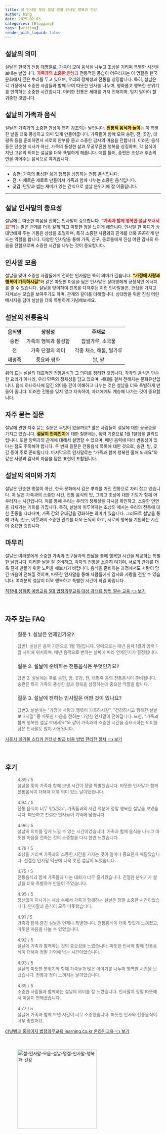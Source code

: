 ```yaml
---
title: 설 인사말 모음 설날 명절 인사말 행복과 건강
author: bing
date: 2025-02-03
categories: [Blogging]
tags: [writing]
render_with_liquid: false
---
```



<h2 id='설날의 의미'>설날의 의미</h2>

<p>설날은 한국의 전통 대명절로, 가족이 모여 음식을 나누고 조상을 기리며 특별한 시간을 보내는 날입니다. <b><span style="color: #ee2323;">가족과의 소중한 만남</span></b>과 전통적인 풍습이 어우러지는 이 명절은 한국 문화에서 깊은 뿌리를 두고 있으며, 우리의 정체성과 전통을 상징합니다. 특히, 설날은 각 가정에서 소중한 사람들과 함께 모여 따뜻한 인사를 나누며, 평화롭고 행복한 분위기를 만끽하는 소중한 시간입니다. 이러한 전통은 세대를 거쳐 전해지며, 잊지 말아야 할 귀중한 것입니다.</p>

<h2 id='설날의 가족과 음식'>설날의 가족과 음식</h2>

<p>설날은 가족과의 소중한 만남이 특히 강조되는 날입니다. <b><span style="background-color: #ffe066;">전통적 음식과 놀이</span></b>는 이 특별한 날을 더욱 풍성하고 의미 있게 만들어줍니다. 가족들이 함께 모여 송편, 전, 곶감, 태평죽 등을 준비하면서 서로의 안부를 묻고 소중한 감사의 마음을 전합니다. 이러한 음식들은 단순한 식사가 아닌, 가족의 풍성한 삶과 무궁무진한 행복을 상징하며, 각 음식이 지닌 고유의 의미는 설날을 더욱 특별하게 해줍니다. 예를 들어, 송편은 조상과 후손의 연을 이어주는 음식으로 여겨집니다.</p>

<hr />

<ul>
    <li>송편: 가족의 풍성한 삶과 행복을 상징하는 전통 음식입니다.</li>
    <li>전: 다채로운 재료로 만들어져 가족과 함께 나누는 소중한 음식입니다.</li>
    <li>곶감: 단맛과 씹는 재미가 있는 간식으로 설날 분위기에 잘 어울립니다.</li>
</ul>

<hr />

<h2 id='설날 인사말의 중요성'>설날 인사말의 중요성</h2>

<p>설날에는 따뜻한 마음을 전하는 인사말이 중요합니다. <b><span style="color: #ee2323;">“가족과 함께 행복한 설날 보내세요”</span></b>라는 말은 관계를 더욱 깊게 하고 따뜻한 정을 느끼게 해줍니다. 인사말 한 마디가 상대방에게 주는 기쁨은 상상을 초월하며, 특히 소중한 사람과의 관계를 더욱 끈끈하게 만드는 역할을 합니다. 다양한 인사말을 통해 가족, 친구, 동료들에게 진심 어린 감사의 마음을 전함으로써 소중한 시간을 나누는 것이 중요합니다.</p>

<h2 id='인사말 모음'>인사말 모음</h2>

<p>설날을 맞아 소중한 사람들에게 전하는 인사말은 특히 의미가 깊습니다. <b><span style="background-color: #ffe066;">“가정에 사랑과 행복이 가득하시길”</span></b>와 같은 따뜻한 마음을 담은 인사말은 상대방에게 긍정적인 에너지를 줄 수 있습니다. 설날을 맞이하여 친목을 다져주는 이런 인사말들은, 관심을 가지고 지켜보는 모습을 보여주기도 하며, 관계의 깊이를 더해줍니다. 상대방을 위한 진심 어린 메시지를 담아 설날을 더욱 특별하게 기념해보세요.</p>

<h2 id='설날의 전통음식'>설날의 전통음식</h2>

<table>
    <tr>
        <td style="text-align: center; height: 17px;"><b>음식명</b></td>
        <td style="text-align: center; height: 17px;"><b>상징성</b></td>
        <td style="text-align: center; height: 17px;"><b>주재료</b></td>
    </tr>
    <tr>
        <td style="text-align: center; height: 17px;">송편</td>
        <td style="text-align: center; height: 17px;">가족의 행복과 풍성함</td>
        <td style="text-align: center; height: 17px;">찹쌀가루, 소국물</td>
    </tr>
    <tr>
        <td style="text-align: center; height: 17px;">전</td>
        <td style="text-align: center; height: 17px;">가족 단결의 의미</td>
        <td style="text-align: center; height: 17px;">각종 채소, 해물, 밀가루</td>
    </tr>
    <tr>
        <td style="text-align: center; height: 17px;">태평죽</td>
        <td style="text-align: center; height: 17px;">풍요와 평화</td>
        <td style="text-align: center; height: 17px;">쌀, 팥</td>
    </tr>
</table>

<p>위의 표는 설날의 대표적인 전통음식과 그 의미를 정리한 것입니다. 각각의 음식은 단순한 요리가 아니라, 우리 민족의 정체성을 담고 있으며, 세대를 걸쳐 전해지는 문화유산입니다. 음식 하나하나에 담긴 의미를 깊이 이해하고 나누는 것은 설날을 더욱 특별하게 만들어 줍니다. 이러한 전통을 잊지 않고 지속하여, 자녀에게도 계승해 나가는 것이 중요합니다.</p>

<h2 id='자주 묻는 질문'>자주 묻는 질문</h2>

<p>설날에 관한 자주 묻는 질문은 무엇이 있을까요? 많은 사람들이 설날에 대한 궁금증을 가지고 있습니다. <b><span style="background-color: #ffe066;">설날이 언제인지</span></b>에 대한 질문에는, 음력 기준으로 1월 1일임을 알려드립니다. 또한 양력과의 관계에 대해서 설명할 수 있으며, 매년 음력에 따라 변동성이 있다는 점도 주목해야 합니다. 두 번째 질문은 전통음식 목록에 대한 것으로, 송편, 밤, 곶감 등이 주로 준비됩니다. 마지막으로 인사말로는 “가족과 함께 행복한 올해 되세요"와 같은 사랑과 감사의 마음을 담은 표현이 포함됩니다.</p>

<h2 id='설날의 의미와 가치'>설날의 의미와 가치</h2>

<p>설날은 단순한 명절이 아닌, 한국 문화에서 깊은 뿌리를 가진 전통으로 자리 잡고 있습니다. 이 날은 가족과의 소중한 시간, 전통 음식의 맛, 그리고 조상에 대한 기도가 함께 어우러지는 시간입니다. 이를 통해 우리는 우리의 정체성을 다시금 확인하고, 소중한 인연을 되새기는 기회를 가집니다. 특히, 설날에 이루어지는 조상의 제사는 우리의 전통에 대한 존중을 나타내며, 가족 간의 유대감을 강화하는 의미가 있습니다. 그러므로 설날을 통해 가족, 친구, 이웃과의 소중한 관계를 더욱 돈독히 하고, 서로의 행복을 기원하는 시간이 중요한 것입니다.</p>

<h2 id='마무리'>마무리</h2>

<p>설날은 여러분에게 소중한 가족과 친구들과의 만남을 통해 행복한 시간을 제공하는 특별한 날입니다. 이러한 날을 잘 준비하고, 각자의 전통을 소중히 여기며, 서로의 관계를 더욱 깊게 만들기 위한 노력을 해보시기 바랍니다. 음식을 준비하는 과정에서도 사랑이 담긴 마음이 전해질 것이며, 따뜻한 인사말을 통해 사람들에게 감사와 사랑을 전할 수 있습니다. 여러분의 설날이 더욱 행복하고 특별한 시간이 되길 바랍니다.</p>


<p><a class="click-button" title="직장내 성희롱 예방교육 5대 법정의무교육 대상 과태료 방법 필수 교육" href="https://yellowplanner.github.io/posts/%EC%A7%81%EC%9E%A5%EB%82%B4-%EC%84%B1%ED%9D%AC%EB%A1%B1-%EC%98%88%EB%B0%A9%EA%B5%90%EC%9C%A1-5%EB%8C%80-%EB%B2%95%EC%A0%95%EC%9D%98%EB%AC%B4%EA%B5%90%EC%9C%A1-%EB%8C%80%EC%83%81-%EA%B3%BC%ED%83%9C%EB%A3%8C-%EB%B0%A9%EB%B2%95-%ED%95%84%EC%88%98-%EA%B5%90%EC%9C%A1/" rel="dofollow">직장내 성희롱 예방교육 5대 법정의무교육 대상 과태료 방법 필수 교육 👈 보기</a></p><br>
<h2 id='자주_찾는_FAQ'>자주 찾는 FAQ</h2>
<div itemscope="" itemtype="https://schema.org/FAQPage"> 
<blockquote> 
<div itemscope="" itemprop="mainEntity" itemtype="https://schema.org/Question"> 
<h3 itemprop="name">질문 1. 설날은 언제인가요?</h3> 
<div itemscope="" itemprop="acceptedAnswer" itemtype="https://schema.org/Answer"> 
<span itemprop="text"> 
<p>답변1. 설날은 음력 기준으로 1월 1일입니다. 양력으로는 매년 음력 1월과 양력 1월 사이에 위치하며, 매년 음력으로 변하는 날짜에 따라 언제인지가 결정됩니다.</p> 
</span> 
</div> 
</div> 
<div itemscope="" itemprop="mainEntity" itemtype="https://schema.org/Question"> 
<h3 itemprop="name">질문 2. 설날에 준비하는 전통음식은 무엇인가요?</h3> 
<div itemscope="" itemprop="acceptedAnswer" itemtype="https://schema.org/Answer"> 
<span itemprop="text"> 
<p>답변 2. 설날에는 주로 송편, 밤, 곶감, 전, 태평죽 등의 전통음식이 준비됩니다. 송편은 특히 가족의 풍성한 삶과 행복을 상징하는데 중요한 역할을 합니다.</p> 
</span> 
</div> 
</div> 
<div itemscope="" itemprop="mainEntity" itemtype="https://schema.org/Question"> 
<h3 itemprop="name">질문 3. 설날에 전하는 인사말은 어떤 것이 있나요?</h3> 
<div itemscope="" itemprop="acceptedAnswer" itemtype="https://schema.org/Answer"> 
<span itemprop="text"> 
<p>답변3. 설날에는 "가정에 사랑과 행복이 가득하시길", "건강하시고 행복한 설날 보내시길" 등 따뜻한 마음을 전하는 다양한 인사말이 전해집니다. 또한, "가족과 함께 행복한 설날 보내세요"와 같이 가족과의 소중한 시간을 중요시하는 의미를 담은 인사말도 많이 사용됩니다.</p> 
</span> 
</div> 
</div> 
</blockquote> 
</div>
<p><a class="click-button" title="시흥시 폐기물 스티커 인터넷 발급 비용 방법 편리한 절차" href="https://yellowplanner.github.io/posts/%EC%8B%9C%ED%9D%A5%EC%8B%9C-%ED%8F%90%EA%B8%B0%EB%AC%BC-%EC%8A%A4%ED%8B%B0%EC%BB%A4-%EC%9D%B8%ED%84%B0%EB%84%B7-%EB%B0%9C%EA%B8%89-%EB%B9%84%EC%9A%A9-%EB%B0%A9%EB%B2%95-%ED%8E%B8%EB%A6%AC%ED%95%9C-%EC%A0%88%EC%B0%A8/" rel="dofollow">시흥시 폐기물 스티커 인터넷 발급 비용 방법 편리한 절차 👈 보기</a></p><br>
<h2 id='후기'>후기</h2>
<div itemscope itemtype="https://schema.org/Product">
  <blockquote>
  <div itemprop="review" itemscope itemtype="https://schema.org/Review">
      <div itemprop="reviewRating" itemscope itemtype="https://schema.org/Rating"> <span itemprop="ratingValue">4.89</span> / <span itemprop="bestRating">5</span> </div>
      <span itemprop="reviewBody">설날을 맞아 가족과 함께 보낸 시간이 정말 특별했습니다. 따뜻한 인사말과 함께 전통음식이 더해져 더욱 의미 있는 날이었습니다.</span>
  </div>
  <br>
  <div itemprop="review" itemscope itemtype="https://schema.org/Review">
      <div itemprop="reviewRating" itemscope itemtype="https://schema.org/Rating"> <span itemprop="ratingValue">4.94</span> / <span itemprop="bestRating">5</span> </div>
      <span itemprop="reviewBody">전통 음식이 너무 맛있었고, 가족들과의 시간 덕분에 정말 행복한 설날을 보냈습니다. 따뜻하고 친절한 인사들이 기억에 남습니다.</span>
  </div>
  <br>
  <div itemprop="review" itemscope itemtype="https://schema.org/Review">
      <div itemprop="reviewRating" itemscope itemtype="https://schema.org/Rating"> <span itemprop="ratingValue">4.96</span> / <span itemprop="bestRating">5</span> </div>
      <span itemprop="reviewBody">설날의 의미를 깊게 느낄 수 있는 시간이었습니다. 가족과 함께 음식을 나누고 따뜻한 마음을 전하는 것의 소중함을 다시 한번 느꼈습니다.</span>
  </div>
  <br>
  <div itemprop="review" itemscope itemtype="https://schema.org/Review">
      <div itemprop="reviewRating" itemscope itemtype="https://schema.org/Rating"> <span itemprop="ratingValue">4.78</span> / <span itemprop="bestRating">5</span> </div>
      <span itemprop="reviewBody">조상을 기리며 가족과의 소중한 시간을 가지는 것이 얼마나 중요한지 깨달았습니다. 친절한 인사말 덕분에 더욱 멋진 설날이 되었습니다.</span>
  </div>
  <br>
  <div itemprop="review" itemscope itemtype="https://schema.org/Review">
      <div itemprop="reviewRating" itemscope itemtype="https://schema.org/Rating"> <span itemprop="ratingValue">4.75</span> / <span itemprop="bestRating">5</span> </div>
      <span itemprop="reviewBody">전통음식과 함께 가족들과 나눈 대화가 너무 즐거웠습니다. 친절한 분위기가 설날을 더욱 특별하게 만들어 주었습니다.</span>
  </div>
  <br>
  <div itemprop="review" itemscope itemtype="https://schema.org/Review">
      <div itemprop="reviewRating" itemscope itemtype="https://schema.org/Rating"> <span itemprop="ratingValue">4.95</span> / <span itemprop="bestRating">5</span> </div>
      <span itemprop="reviewBody">정신없이 지나가는 세상 속에서 가족과 함께하는 설날은 정말 소중한 시간이었습니다. 인사말과 음식이 모두 따뜻했습니다.</span>
  </div>
  <br>
  <div itemprop="review" itemscope itemtype="https://schema.org/Review">
      <div itemprop="reviewRating" itemscope itemtype="https://schema.org/Rating"> <span itemprop="ratingValue">4.91</span> / <span itemprop="bestRating">5</span> </div>
      <span itemprop="reviewBody">가족과 함께 즐긴 설날은 언제나 특별합니다. 전통음식이 더욱 맛있게 느껴졌고, 따뜻한 마음을 나눌 수 있었습니다.</span>
  </div>
  <br>
  <div itemprop="review" itemscope itemtype="https://schema.org/Review">
      <div itemprop="reviewRating" itemscope itemtype="https://schema.org/Rating"> <span itemprop="ratingValue">4.92</span> / <span itemprop="bestRating">5</span> </div>
      <span itemprop="reviewBody">설날에 가족과 함께하는 것의 중요성을 느꼈습니다. 따뜻한 인사와 함께 전통음식이 더해져 정말 기억에 남는 시간이었습니다.</span>
  </div>
  <br>
  <div itemprop="review" itemscope itemtype="https://schema.org/Review">
      <div itemprop="reviewRating" itemscope itemtype="https://schema.org/Rating"> <span itemprop="ratingValue">4.93</span> / <span itemprop="bestRating">5</span> </div>
      <span itemprop="reviewBody">설날의 따뜻한 분위기와 함께 가족들과 많은 이야기를 나누며 행복한 시간을 보냈습니다. 전통과 정이 느껴지는 날이었습니다.</span>
  </div>
  <br>
  <div itemprop="review" itemscope itemtype="https://schema.org/Review">
      <div itemprop="reviewRating" itemscope itemtype="https://schema.org/Rating"> <span itemprop="ratingValue">4.85</span> / <span itemprop="bestRating">5</span> </div>
      <span itemprop="reviewBody">소중한 사람들과 함께하는 설날의 의미를 잘 느꼈습니다. 인사말이 정말 따뜻해서 마음이 편해졌습니다.</span>
  </div>
  <br>
  <div itemprop="review" itemscope itemtype="https://schema.org/Review">
      <div itemprop="reviewRating" itemscope itemtype="https://schema.org/Rating"> <span itemprop="ratingValue">4.77</span> / <span itemprop="bestRating">5</span> </div>
      <span itemprop="reviewBody">설날에 가족과 함께 보낸 시간이 너무 소중했습니다. 따뜻한 인사와 전통음식이 너무 좋았어요.</span>
  </div>
  </blockquote>
</div>
<p><a class="click-button" title="러닝뱅크 홈페이지 법정의무교육 learning.co.kr 온라인교육" href="https://yellowplanner.github.io/posts/%EB%9F%AC%EB%8B%9D%EB%B1%85%ED%81%AC-%ED%99%88%ED%8E%98%EC%9D%B4%EC%A7%80-%EB%B2%95%EC%A0%95%EC%9D%98%EB%AC%B4%EA%B5%90%EC%9C%A1-learning.co.kr-%EC%98%A8%EB%9D%BC%EC%9D%B8%EA%B5%90%EC%9C%A1/" rel="dofollow">러닝뱅크 홈페이지 법정의무교육 learning.co.kr 온라인교육 👈 보기</a></p><br>
<figure class="image"><img src="https://yellowplanner.github.io/assets/img/thumbnail/설-인사말-모음-설날-명절-인사말-행복과-건강.webp" alt="설-인사말-모음-설날-명절-인사말-행복과-건강" width="256" height="256"></figure>